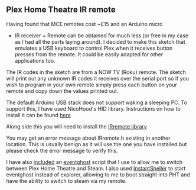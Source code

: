 Plex Home Theatre IR remote
---------------------------

  Having found that MCE remotes cost ~£15 and an Arduino micro 
  + IR receiver + Remote can be obtained for much less (or free 
  in my case as I had all the parts laying around). I decided to
  make this sketch that emulates a USB keyboard to control Plex 
  when it receives button presses from the remote. It could be 
  easily adapted for other applications too.
  
  The IR codes in the sketch are from a NOW TV (Roku) remote. The 
  sketch will print out any unknown IR codes it receives over the 
  serial port so if you wish to program in your own remote simply 
  press each button on your remote and copy down the values 
  printed out.
  
  The default Arduino USB stack does not support waking a sleeping
  PC. To support this, I have used NicoHood's HID library. 
  Instructions on how to install it can be found 
  [here](https://github.com/NicoHood/HID/wiki/Installation)
  
  Along side this you will need to install the 
  [IRremote library](https://github.com/z3t0/Arduino-IRremote)
  
  You may get an error message about IRremote.h existing in another
  location. This is usually benign as it will use the one you have
  installed but please check the error message to verify this.

  I have also [included](plex_steam_remote.xml) an 
  [eventghost](http://www.eventghost.org/) script that I use to allow 
  me to switch between Plex Home Theatre and Steam. I also used 
  [InstantSheller](http://www.gameex.com/instant-sheller-and-shelling-guide/)
  to start eventghost instead of explorer, allowing to me to boot
  straight into PHT and have the ability to switch to steam via my 
  remote.
